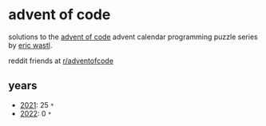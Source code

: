 # advent of code
solutions to the [advent of code](https://adventofcode.com) advent calendar programming puzzle series by [eric wastl](https://github.com/topaz).

reddit friends at [r/adventofcode](https://www.reddit.com/r/adventofcode/)

## years
- [2021](/2021/): 25 `*`
- [2022](/2022/): 0 `*`
